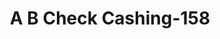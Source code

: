 ---
f_zip-code: 21222
f_state-code: MD
title: A B Check Cashing-158
f_phone: 410-288-0028
f_city-only: Dundalk
f_address: 16 Center Place Dundalk
f_location-unique-id: '158'
slug: a-b-check-cashing-158
updated-on: '2024-05-30T13:46:58.046Z'
created-on: '2024-05-30T13:36:59.803Z'
published-on: '2024-05-30T13:54:32.469Z'
f_city-state: cms/city/dundalk-md.md
f_company: cms/company/a-b-check-cashing.md
f_state: cms/state/maryland.md
layout: '[payday-loan].html'
tags: payday-loan
---